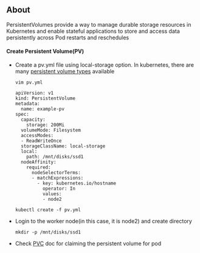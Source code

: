 ## About
PersistentVolumes provide a way to manage durable storage resources in Kubernetes and enable stateful applications to store and access data persistently across Pod restarts and reschedules

#### Create Persistent Volume(PV)
- Create a pv.yml file using local-storage option. In kubernetes, there are many [persistent volume types](https://kubernetes.io/docs/concepts/storage/persistent-volumes/#types-of-persistent-volumes) available
  ```
  vim pv.yml
  ```
  ```
  apiVersion: v1
  kind: PersistentVolume
  metadata:
    name: example-pv
  spec:
    capacity:
      storage: 200Mi
    volumeMode: Filesystem
    accessModes:
    - ReadWriteOnce
    storageClassName: local-storage
    local:
      path: /mnt/disks/ssd1
    nodeAffinity:
      required:
        nodeSelectorTerms:
        - matchExpressions:
          - key: kubernetes.io/hostname
            operator: In
            values:
            - node2
  ```
  ```
  kubectl create -f pv.yml
  ```
- Login to the worker node(in this case, it is node2) and create directory
  ```
  mkdir -p /mnt/disks/ssd1
  ```
- Check [PVC](./Pvc.md) doc for claiming the persistent volume for pod
